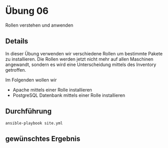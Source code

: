 # Übung 06

Rollen verstehen und anwenden

## Details

In dieser Übung verwenden wir verschiedene Rollen um bestimmte Pakete zu installieren. Die Rollen werden jetzt nicht mehr auf allen Maschinen angewandt, sondern es wird eine Unterscheidung mittels des Inventory getroffen.

Im Folgenden wollen wir

* Apache mittels einer Rolle installieren
* PostgreSQL Datenbank mittels einer Rolle installieren

## Durchführung

```
ansible-playbook site.yml
```

## gewünschtes Ergebnis

```

```
